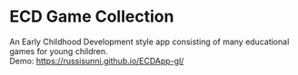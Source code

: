 # ECD Game Collection
An Early Childhood Development style app consisting of many educational games for young children.  
Demo: https://russisunni.github.io/ECDApp-gl/


